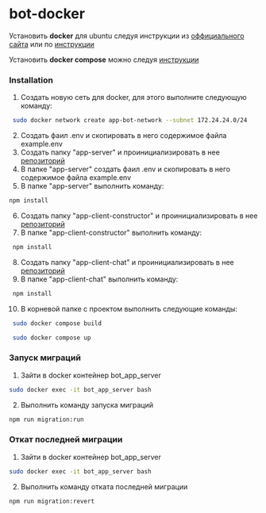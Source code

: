 # bot-docker
<p>Установить <b>docker</b> для ubuntu следуя инструкции из <a href="https://docs.docker.com/engine/install/ubuntu" target="_blank">оффициального сайта</a> или по <a href="https://timeweb.cloud/tutorials/docker/kak-ustanovit-docker-na-ubuntu-22-04" target="_blank">инструкции</a></p>
<p>Установить <b>docker compose</b> можно следуя <a href="https://docs.docker.com/compose/install/" target="_blank">инструкции</a></p>

### Installation
1. Создать новую сеть для docker, для этого выполните следующую команду:
```bash
 sudo docker network create app-bot-network --subnet 172.24.24.0/24
```

2. Создать фаил .env и скопировать в него содержимое файла example.env
3. Создать папку "app-server" и проинициализировать в нее [репозиторий](https://github.com/Artem-28/bot-app-server)
4. В папке "app-server" создать фаил .env и скопировать в него содержимое файла example.env
5. В папке "app-server" выполнить команду:
 ```bash
 npm install
```
6. Создать папку "app-client-constructor" и проинициализировать в нее [репозиторий](https://github.com/Artem-28/bot-client-constructor)
7. В папке "app-client-constructor" выполнить команду:
```bash
 npm install
```
8. Создать папку "app-client-chat" и проинициализировать в нее [репозиторий](https://github.com/Artem-28/bot-client-chat)
9. В папке "app-client-chat" выполнить команду:
```bash
 npm install
```
10. В корневой папке с проектом выполнить следующие команды:
```bash
 sudo docker compose build
```
```bash
 sudo docker compose up
```

### Запуск миграций
1. Зайти в docker контейнер bot_app_server
 ```bash
 sudo docker exec -it bot_app_server bash
```
2. Выполнить команду запуска миграций
 ```bash
 npm run migration:run
```
### Откат последней миграции
1. Зайти в docker контейнер bot_app_server
 ```bash
 sudo docker exec -it bot_app_server bash
```
2. Выполнить команду отката последней миграции
 ```bash
 npm run migration:revert
```


